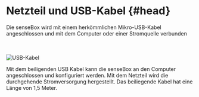 # Netzteil und USB-Kabel {#head}
<div class="description">Die senseBox wird mit einem herkömmlichen Mikro-USB-Kabel angeschlossen und mit dem Computer oder einer Stromquelle verbunden</div>

<div class="line">
    <br>
    <br>
</div>

![USB-Kabel](https://raw.githubusercontent.com/sensebox/books-v2/home/../../pictures/USB_cable.png?token=AUIA5wmFAeYiSAsi1_rPaEwDm0WtUKQjks5bVvmkwA%3D%3D)

Mit dem beiligenden USB Kabel kann die senseBox an den Computer angeschlossen und konfiguriert werden. Mit dem Netzteil wird die durchgehende Stromversorgung hergestellt. Das beiliegende Kabel hat eine Länge von 1,5 Meter. 
